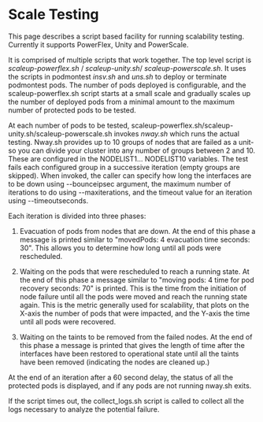 # Scale Testing

This page describes a script based facility for running scalability testing. Currently it supports PowerFlex, Unity and PowerScale.

It is comprised of multiple scripts that work together. The top level script is _scaleup-powerflex.sh_ / _scaleup-unity.sh_/ _scaleup-powerscale.sh_.
It uses the scripts in podmontest _insv.sh_ and _uns.sh_ to deploy or terminate podmontest pods.
The number of pods deployed is configurable, and the scaleup-powerflex.sh script starts at a small scale
and gradually scales up the number of deployed pods from a minimal amount to the maximum number of protected
pods to be tested.

At each number of pods to be tested, scaleup-powerflex.sh/scaleup-unity.sh/scaleup-powerscale.sh invokes _nway.sh_ which runs the actual testing.
Nway.sh provides up to 10 groups of nodes that are failed as a unit- so you can divide your cluster into
any number of groups between 2 and 10. These are configured in the NODELIST1... NODELIST10 variables.
The test fails each configured group in a successive iteration (empty groups are skipped).
When invoked, the caller can specify how long the interfaces are to be down using --bounceipsec argument,
the maximum number of iterations to do using --maxiterations, and the timeout value for an iteration using
--timeoutseconds.

Each iteration is divided into three phases:

1. Evacuation of pods from nodes that are down. At the end of this phase a message is printed similar to
"movedPods: 4  evacuation time seconds:  30". This allows you to determine how long until all pods were rescheduled.

2. Waiting on the pods that were rescheduled to reach a running state. At the end of this phase a message
similar to "moving pods:  4 time for pod recovery seconds:  70" is printed. This is the time from the initiation of
node failure until all the pods were moved and reach the running state again. This is the metric generally used
for scalability, that plots on the X-axis the number of pods that were impacted, and the Y-axis the time until all 
pods were recovered.

3. Waiting on the taints to be removed from the failed nodes. At the end of this phase a message is printed
that gives the length of time after the interfaces have been restored to operational state until all the taints
have been removed (indicating the nodes are cleaned up.)

At the end of an iteration after a 60 second delay, the status of all the protected pods is displayed,
and if any pods are not running nway.sh exits.

If the script times out, the collect_logs.sh script is called to collect all the logs necessary to analyze the potential failure.

